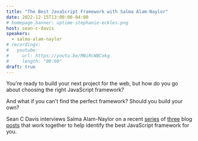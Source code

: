 ```yaml
---
title: "The Best JavaScript Framework with Salma Alam-Naylor"
date: 2022-12-15T13:00:00-04:00
# homepage_banner: uptime-stephanie-eckles.png
host: sean-c-davis
speakers:
  - salma-alam-naylor
# recordings:
#   youtube:
#     url: https://youtu.be/MNiRcWBCxkg
#     length: "00:00"
draft: true
---
```


You're ready to build your next project for the web, but how do you go about choosing the right JavaScript framework?

And what if you can't find the perfect framework? Should you build your own?

Sean C Davis interviews Salma Alam-Naylor on a recent [series](https://whitep4nth3r.com/blog/should-i-write-a-new-javascript-framework/) of [three](https://whitep4nth3r.com/blog/write-a-new-javascript-framework/) blog [posts](https://whitep4nth3r.com/blog/twitter-tech-history-spa/) that work together to help identify the best JavaScript framework for you.
